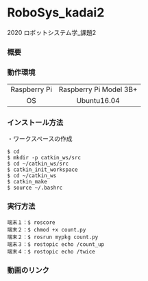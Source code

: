 # RoboSys_kadai2

2020 ロボットシステム学_課題2

### 概要


### 動作環境
|||
|:--:|:--:|
| Raspberry Pi | Raspberry Pi Model 3B+ |
| OS | Ubuntu16.04 |

### インストール方法
・ワークスペースの作成
```
$ cd
$ mkdir -p catkin_ws/src
$ cd ~/catkin_ws/src
$ catkin_init_workspace
$ cd ~/catkin_ws
$ catkin_make
$ source ~/.bashrc
```

### 実行方法

```
端末１：$ roscore
端末２：$ chmod +x count.py
端末２：$ rosrun mypkg count.py
端末３：$ rostopic echo /count_up
端末４：$ rostopic echo /twice
```

### 動画のリンク
